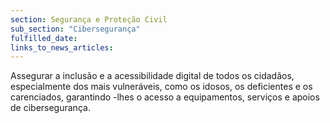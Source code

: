 ```yaml
---
section: Segurança e Proteção Civil
sub_section: "Cibersegurança"
fulfilled_date:
links_to_news_articles:
---
```


Assegurar a inclusão e a acessibilidade digital de todos os cidadãos, especialmente dos mais vulneráveis, como os idosos, os deficientes e os carenciados, garantindo -lhes o acesso a equipamentos, serviços e apoios de cibersegurança.